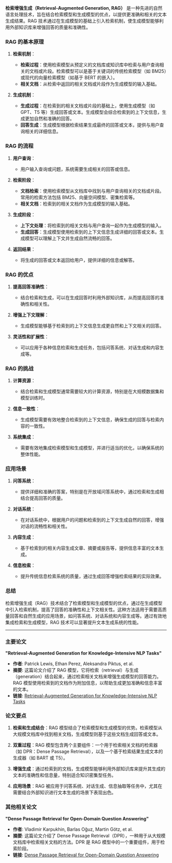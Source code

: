 **检索增强生成（Retrieval-Augmented Generation, RAG）** 是一种先进的自然语言处理技术，旨在结合检索模型和生成模型的优点，以提供更准确和相关的文本生成结果。RAG 技术通过在生成模型的基础上引入检索机制，使生成模型能够利用外部知识库来增强回答的质量和准确性。

### RAG 的基本原理

1. **检索机制**：
   - **检索过程**：使用检索模型从预定义的文档库或知识库中检索与用户查询相关的文档或片段。检索模型可以是基于关键词的传统检索模型（如 BM25）或现代的向量检索模型（如基于 BERT 的嵌入）。
   - **相关文档**：从检索中返回的相关文档或片段作为生成模型的输入基础。

2. **生成机制**：
   - **生成过程**：在检索到的相关文档或片段的基础上，使用生成模型（如 GPT、T5 等）生成回答或文本。生成模型会综合检索到的上下文信息，生成更加自然和准确的回答。
   - **回答生成**：生成模型根据检索结果生成最终的回答或文本，提供与用户查询相关的详细信息。

### RAG 的流程

1. **用户查询**：
   - 用户输入查询或问题，系统需要生成相关的回答或信息。

2. **检索阶段**：
   - **文档检索**：使用检索模型从文档库中找到与用户查询相关的文档或片段。常用的检索方法包括 BM25、向量空间模型、密集检索等。
   - **相关文档**：检索到的相关文档作为生成模型的输入基础。

3. **生成阶段**：
   - **上下文处理**：将检索到的相关文档与用户查询一起作为生成模型的输入。
   - **生成回答**：生成模型使用检索到的上下文信息生成详细的回答或文本。生成模型可以理解上下文并生成自然流畅的回答。

4. **返回结果**：
   - 将生成的回答或文本返回给用户，提供详细的信息或解答。

### RAG 的优点

1. **提高回答准确性**：
   - 结合检索和生成，可以在生成回答时利用外部知识库，从而提高回答的准确性和相关性。

2. **增强上下文理解**：
   - 生成模型能够基于检索到的上下文信息生成更自然和上下文相关的回答。

3. **灵活性和扩展性**：
   - 可以应用于各种信息检索和生成任务，包括问答系统、对话生成和内容生成等。

### RAG 的挑战

1. **计算资源**：
   - 结合检索和生成模型通常需要较大的计算资源，特别是在大规模数据集和模型训练时。

2. **信息一致性**：
   - 生成模型需要有效地整合检索到的上下文信息，确保生成的回答与检索内容的一致性。

3. **系统集成**：
   - 需要有效地集成检索模型和生成模型，并进行适当的优化，以确保系统的整体性能。

### 应用场景

1. **问答系统**：
   - 提供详细和准确的答案，特别是在开放域问答系统中，通过检索和生成相结合提高回答的质量。

2. **对话系统**：
   - 在对话系统中，根据用户的问题和检索到的上下文生成自然的回答，增强对话的流畅性和相关性。

3. **内容生成**：
   - 基于检索到的相关内容生成文章、摘要或报告等，提供信息丰富的文本生成。

4. **信息检索**：
   - 提升传统信息检索系统的质量，通过生成回答增强检索结果的实际效果。

### 总结

检索增强生成（RAG）技术结合了检索模型和生成模型的优点，通过在生成模型中引入检索机制，提高了回答的准确性和上下文相关性。这种方法适用于需要高质量回答和自然生成的应用场景，如问答系统、对话系统和内容生成等。通过有效地集成检索和生成模型，RAG 技术可以显著提升文本生成系统的性能。

-------

### 主要论文

**"Retrieval-Augmented Generation for Knowledge-Intensive NLP Tasks"**  
- **作者**: Patrick Lewis, Ethan Perez, Aleksandra Piktus, et al.  
- **摘要**: 这篇论文介绍了 RAG 模型，它将检索（retrieval）与生成（generation）结合起来，通过检索相关文档来增强生成模型的回答能力。RAG 模型使用检索到的文档作为附加信息，以帮助生成更加准确和信息丰富的文本。
- **链接**: [Retrieval-Augmented Generation for Knowledge-Intensive NLP Tasks](https://arxiv.org/abs/2005.11401)

### 论文要点

1. **检索和生成结合**：RAG 模型结合了检索模型和生成模型的优势。检索模型从大规模文档库中找到相关文档，生成模型则基于这些文档生成回答或文本。

2. **双重过程**：RAG 模型包含两个主要组件：一个用于检索相关文档的检索器（如 DPR：Dense Passage Retrieval），以及一个基于检索结果生成文本的生成器（如 BART 或 T5）。

3. **增强生成**：通过检索到的文档，生成模型能够利用外部知识库来提升其生成的文本的准确性和信息量，特别适合知识密集型任务。

4. **应用场景**：RAG 被应用于问答系统、对话生成、信息抽取等任务中，尤其在需要结合外部知识进行文本生成的场景下表现出色。

### 其他相关论文

**"Dense Passage Retrieval for Open-Domain Question Answering"**  
- **作者**: Vladimir Karpukhin, Barlas Oğuz, Martin Götz, et al.  
- **摘要**: 这篇论文介绍了 Dense Passage Retrieval（DPR），一种用于从大规模文档库中检索相关文档的方法。DPR 是 RAG 模型中的一个重要组件，用于检索阶段。
- **链接**: [Dense Passage Retrieval for Open-Domain Question Answering](https://arxiv.org/abs/2004.04906)